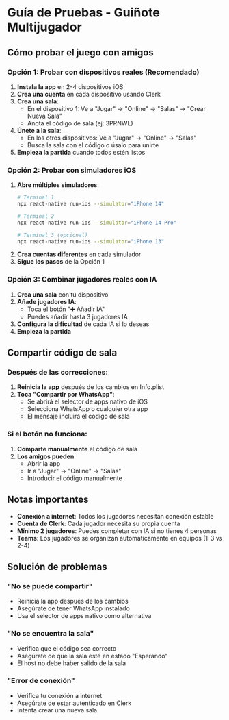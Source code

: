 # Guía de Pruebas - Guiñote Multijugador

## Cómo probar el juego con amigos

### Opción 1: Probar con dispositivos reales (Recomendado)
1. **Instala la app** en 2-4 dispositivos iOS
2. **Crea una cuenta** en cada dispositivo usando Clerk
3. **Crea una sala**:
   - En el dispositivo 1: Ve a "Jugar" → "Online" → "Salas" → "Crear Nueva Sala"
   - Anota el código de sala (ej: 3PRNWL)
4. **Únete a la sala**:
   - En los otros dispositivos: Ve a "Jugar" → "Online" → "Salas"
   - Busca la sala con el código o úsalo para unirte
5. **Empieza la partida** cuando todos estén listos

### Opción 2: Probar con simuladores iOS
1. **Abre múltiples simuladores**:
   ```bash
   # Terminal 1
   npx react-native run-ios --simulator="iPhone 14"
   
   # Terminal 2
   npx react-native run-ios --simulator="iPhone 14 Pro"
   
   # Terminal 3 (opcional)
   npx react-native run-ios --simulator="iPhone 13"
   ```
2. **Crea cuentas diferentes** en cada simulador
3. **Sigue los pasos** de la Opción 1

### Opción 3: Combinar jugadores reales con IA
1. **Crea una sala** con tu dispositivo
2. **Añade jugadores IA**:
   - Toca el botón "➕ Añadir IA"
   - Puedes añadir hasta 3 jugadores IA
3. **Configura la dificultad** de cada IA si lo deseas
4. **Empieza la partida**

## Compartir código de sala

### Después de las correcciones:
1. **Reinicia la app** después de los cambios en Info.plist
2. **Toca "Compartir por WhatsApp"**:
   - Se abrirá el selector de apps nativo de iOS
   - Selecciona WhatsApp o cualquier otra app
   - El mensaje incluirá el código de sala

### Si el botón no funciona:
1. **Comparte manualmente** el código de sala
2. **Los amigos pueden**:
   - Abrir la app
   - Ir a "Jugar" → "Online" → "Salas"
   - Introducir el código manualmente

## Notas importantes

- **Conexión a internet**: Todos los jugadores necesitan conexión estable
- **Cuenta de Clerk**: Cada jugador necesita su propia cuenta
- **Mínimo 2 jugadores**: Puedes completar con IA si no tienes 4 personas
- **Teams**: Los jugadores se organizan automáticamente en equipos (1-3 vs 2-4)

## Solución de problemas

### "No se puede compartir"
- Reinicia la app después de los cambios
- Asegúrate de tener WhatsApp instalado
- Usa el selector de apps nativo como alternativa

### "No se encuentra la sala"
- Verifica que el código sea correcto
- Asegúrate de que la sala esté en estado "Esperando"
- El host no debe haber salido de la sala

### "Error de conexión"
- Verifica tu conexión a internet
- Asegúrate de estar autenticado en Clerk
- Intenta crear una nueva sala